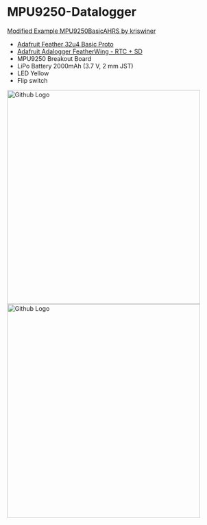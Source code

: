# MPU9250-Datalogger
[Modified Example MPU9250BasicAHRS by kriswiner](https://github.com/kriswiner/MPU9250/blob/master/MPU9250BasicAHRS.ino)


- [Adafruit Feather 32u4 Basic Proto](https://www.adafruit.com/product/2771)
- [Adafruit Adalogger FeatherWing - RTC + SD](https://www.adafruit.com/product/2922)
- MPU9250 Breakout Board
- LiPo Battery 2000mAh (3.7 V, 2 mm JST)
- LED Yellow
- Flip switch

<img src="https://github.com/wdpckr92/MPU9250-Datalogger/blob/master/pictures/picture1.jpg" width="450" height="500" title="Github Logo"><img src="https://github.com/wdpckr92/MPU9250-Datalogger/blob/master/pictures/picture2.jpg" width="450" height="500" title="Github Logo">



